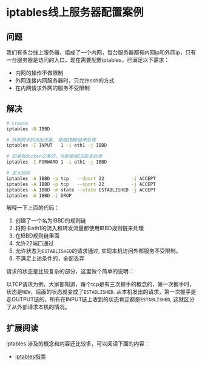 # iptables线上服务器配置案例

## 问题 

我们有多台线上服务器，组成了一个内网，每台服务器都有内网ip和外网ip，只有一台服务器是访问的入口，现在需要配置iptables，已满足以下需求：

- 内网的操作不做限制
- 外网连接内网服务器时，只允许ssh的方式
- 在内网请求外网的服务不受限制

## 解决

```sh
# create
iptables -N IBBD

# 外网网卡的流出流量, 使用IBBD链来处理
iptables -I INPUT   1 -i eth1 -j IBBD

# 如果有docker之类的，也能使用IBBD来处理
iptables -I FORWARD 1 -i eth1 -j IBBD

# 定义规则 
iptables -A IBBD -p tcp   --dport 22          -j ACCEPT 
iptables -A IBBD -p tcp   --sport 22          -j ACCEPT 
iptables -A IBBD -m state --state ESTABLISHED -j ACCEPT
iptables -A IBBD -j DROP
```

解释一下上面的代码：

1. 创建了一个名为IBBD的规则链
2. 将网卡eth1的流入和转发流量都使用IBBD规则链来处理
3. 在IBBD规则链里面
  1. 允许22端口通过
  2. 允许状态为`ESTABLISHED`的请求通过, 实现本机访问外部服务不受限制。
  3. 不满足上述条件的，全部丢弃

请求的状态是比较复杂的部分，这里做个简单的说明：

以TCP请求为例，大家都知道，每个tcp是有三次握手的概念的，第一次握手时，状态是`NEW`，后面的状态就变成了`ESTABLISHED`.
从本机发出的请求，第一次握手是走OUTPUT链的，所有在INPUT链上收到的状态肯定都是`ESTABLISHED`, 这就区分了从外部请求本机的情况。


## 扩展阅读

iptables 涉及的概念和内容还比较多，可以阅读下面的内容：

- [iptables指南](http://man.chinaunix.net/network/iptables-tutorial-cn-1.1.19.html)

